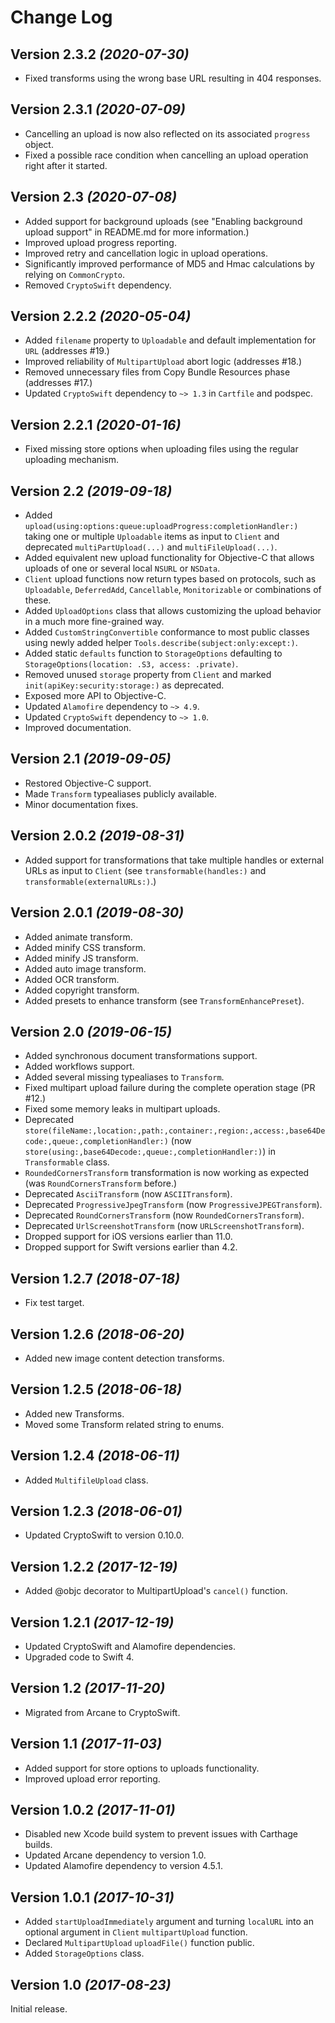 Change Log
==========

Version 2.3.2 *(2020-07-30)*
----------------------------
- Fixed transforms using the wrong base URL resulting in 404 responses.

Version 2.3.1 *(2020-07-09)*
----------------------------
- Cancelling an upload is now also reflected on its associated `progress` object.
- Fixed a possible race condition when cancelling an upload operation right after it started.

Version 2.3 *(2020-07-08)*
----------------------------

- Added support for background uploads (see "Enabling background upload support" in README.md for more information.)
- Improved upload progress reporting.
- Improved retry and cancellation logic in upload operations. 
- Significantly improved performance of MD5 and Hmac calculations by relying on `CommonCrypto`.
- Removed `CryptoSwift` dependency.

Version 2.2.2 *(2020-05-04)*
----------------------------

- Added `filename` property to `Uploadable` and default implementation for `URL` (addresses #19.)
- Improved reliability of `MultipartUpload` abort logic (addresses #18.)
- Removed unnecessary files from Copy Bundle Resources phase (addresses #17.)
- Updated `CryptoSwift` dependency to `~> 1.3` in `Cartfile` and podspec.

Version 2.2.1 *(2020-01-16)*
----------------------------

- Fixed missing store options when uploading files using the regular uploading mechanism.

Version 2.2 *(2019-09-18)*
----------------------------

- Added `upload(using:options:queue:uploadProgress:completionHandler:)` taking one or multiple `Uploadable` items as input to `Client` and deprecated `multiPartUpload(...)` and `multiFileUpload(...)`.
- Added equivalent new upload functionality for Objective-C that allows uploads of one or several local `NSURL` or  `NSData`.
- `Client` upload functions now return types based on protocols, such as `Uploadable`, `DeferredAdd`, `Cancellable`, `Monitorizable` or combinations of these.
- Added `UploadOptions` class that allows customizing the upload behavior in a much more fine-grained way.
- Added `CustomStringConvertible` conformance to most public classes using newly added helper `Tools.describe(subject:only:except:)`.
- Added static `defaults` function to `StorageOptions` defaulting to `StorageOptions(location: .S3, access: .private)`.
- Removed unused `storage` property from `Client` and marked `init(apiKey:security:storage:)` as deprecated.
- Exposed more API to Objective-C.
- Updated `Alamofire` dependency to `~> 4.9`.
- Updated `CryptoSwift` dependency to `~> 1.0`.
- Improved documentation.

Version 2.1 *(2019-09-05)*
----------------------------

- Restored Objective-C support.
- Made `Transform` typealiases publicly available.
- Minor documentation fixes.

Version 2.0.2 *(2019-08-31)*
----------------------------

- Added support for transformations that take multiple handles or external URLs as input to `Client` (see `transformable(handles:)` and  `transformable(externalURLs:)`.)

Version 2.0.1 *(2019-08-30)*
----------------------------

- Added animate transform.
- Added minify CSS transform.
- Added minify JS transform.
- Added auto image transform.
- Added OCR transform.
- Added copyright transform.
- Added presets to enhance transform (see `TransformEnhancePreset`).

Version 2.0 *(2019-06-15)*
----------------------------

- Added synchronous document transformations support.
- Added workflows support.
- Added several missing typealiases to `Transform`.
- Fixed multipart upload failure during the complete operation stage (PR #12.)
- Fixed some memory leaks in multipart uploads.
- Deprecated `store(fileName:,location:,path:,container:,region:,access:,base64Decode:,queue:,completionHandler:)` (now `store(using:,base64Decode:,queue:,completionHandler:)`) in `Transformable` class.
- `RoundedCornersTransform` transformation is now working as expected (was `RoundCornersTransform` before.)
- Deprecated `AsciiTransform` (now `ASCIITransform`).
- Deprecated `ProgressiveJpegTransform` (now `ProgressiveJPEGTransform`).
- Deprecated `RoundCornersTransform` (now `RoundedCornersTransform`).
- Deprecated `UrlScreenshotTransform` (now `URLScreenshotTransform`).
- Dropped support for iOS versions earlier than 11.0.
- Dropped support for Swift versions earlier than 4.2.

Version 1.2.7 *(2018-07-18)*
----------------------------

- Fix test target.

Version 1.2.6 *(2018-06-20)*
----------------------------

- Added new image content detection transforms.

Version 1.2.5 *(2018-06-18)*
----------------------------

- Added new Transforms.
- Moved some Transform related string to enums.


Version 1.2.4 *(2018-06-11)*
----------------------------

- Added `MultifileUpload` class.


Version 1.2.3 *(2018-06-01)*
----------------------------

- Updated CryptoSwift to version 0.10.0.

Version 1.2.2 *(2017-12-19)*
----------------------------

- Added @objc decorator to MultipartUpload's `cancel()` function.

Version 1.2.1 *(2017-12-19)*
----------------------------

- Updated CryptoSwift and Alamofire dependencies.
- Upgraded code to Swift 4.

Version 1.2 *(2017-11-20)*
----------------------------

- Migrated from Arcane to CryptoSwift.

Version 1.1 *(2017-11-03)*
----------------------------

- Added support for store options to uploads functionality.
- Improved upload error reporting.

Version 1.0.2 *(2017-11-01)*
----------------------------

- Disabled new Xcode build system to prevent issues with Carthage builds.
- Updated Arcane dependency to version 1.0.
- Updated Alamofire dependency to version 4.5.1.

Version 1.0.1 *(2017-10-31)*
----------------------------

- Added `startUploadImmediately` argument and turning `localURL` into an optional argument in `Client` `multipartUpload` function.
- Declared `MultipartUpload` `uploadFile()` function public.
- Added `StorageOptions` class.

Version 1.0 *(2017-08-23)*
----------------------------

Initial release.
